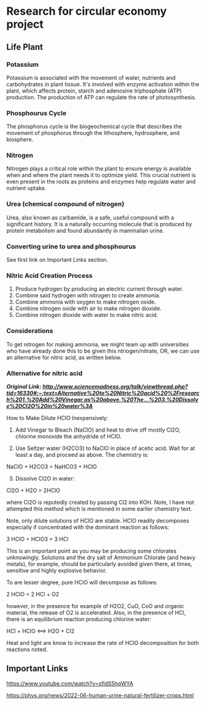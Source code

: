 # Research for circular economy project
## Life Plant
### Potassium
Potassium is associated with the movement of water, nutrients and carbohydrates in plant tissue. It's involved with enzyme activation within the plant, which affects protein, starch and adenosine triphosphate (ATP) production. The production of ATP can regulate the rate of photosynthesis.
### Phosphourus Cycle
The phosphorus cycle is the biogeochemical cycle that describes the movement of phosphorus through the lithosphere, hydrosphere, and biosphere.
### Nitrogen
Nitrogen plays a critical role within the plant to ensure energy is available when and where the plant needs it to optimize yield. This crucial nutrient is even present in the roots as proteins and enzymes help regulate water and nutrient uptake.
### Urea (chemical compound of nitrogen)
Urea, also known as carbamide, is a safe, useful compound with a significant history. It is a naturally occurring molecule that is produced by protein metabolism and found abundantly in mammalian urine.
### Converting urine to urea and phosphourus
See first link on Important Links section.
### Nitric Acid Creation Process
1. Produce hydrogen by producing an electric current through water.
2. Combine said hydrogen with nitrogen to create ammonia.
3. Combine ammonia with oxygen to make nitrogen oxide.
4. Combine nitrogen oxide with air to make nitrogen dioxide.
5. Combine nitrogen dioxide with water to make nitric acid.
### Considerations
To get nitrogen for making ammonia, we might team up with universities who have already done this to be given this ntriogen/nitrate, OR, we can use an alternative for nitric acid, as written below.
### Alternative for nitric acid
*__Original Link: http://www.sciencemadness.org/talk/viewthread.php?tid=16330#:~:text=Alternative%20to%20Nitric%20acid%20%2Fresearch%201.%20Add%20Vinegar,as%20above.%20The...%203.%20Dissolve%20Cl2O%20in%20water%3A__*




How to Make Dilute HClO Inexpensively:

1. Add Vinegar to Bleach (NaClO) and heat to drive off mostly Cl2O, chlorine monoxide the anhydride of HClO.

2. Use Seltzer water (H2CO3) to NaClO in place of acetic acid. Wait for at least a day, and proceed as above. The chemistry is:

NaClO + H2CO3 = NaHCO3 + HClO

3. Dissolve Cl2O in water:

Cl2O + H2O = 2HClO

where Cl2O is reputedly created by passing Cl2 into KOH. Note, I have not attempted this method which is mentioned in some earlier chemistry text.

Note, only dilute solutions of HClO are stable. HClO readily decomposes especially if concentrated with the dominant reaction as follows:

3 HClO = HClO3 + 3 HCl

This is an important point as you may be producing some chlorates unknowingly. Solutions and the dry salt of Ammonium Chlorate (and heavy metals), for example, should be particularly avoided given there, at times, sensitive and highly explosive behavior.

To are lesser degree, pure HClO will decompose as follows:

2 HClO = 2 HCl + O2

however, in the presence for example of H2O2, CuO, CoO and organic material, the release of O2 is accelerated. Also, in the presence of HCl, there is an equilibrium reaction producing chlorine water:

HCl + HClO <==> H2O + Cl2

Heat and light are know to increase the rate of HClO decomposition for both reactions noted.

## Important Links
https://www.youtube.com/watch?v=sfldS5hqWYA


https://phys.org/news/2022-06-human-urine-natural-fertilizer-crops.html

